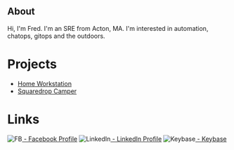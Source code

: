 ## About

Hi, I'm Fred.  I'm an SRE from Acton, MA. I'm interested in automation, chatops, gitops and the outdoors. 

# Projects
  - [Home Workstation](https://github.com/fredsmith/fredsmith/blob/main/projects/workstation.md)
  - [Squaredrop Camper](https://github.com/fredsmith/fredsmith/blob/main/projects/camper.md)
 
# Links
 ![FB](https://raw.githubusercontent.com/fredsmith/fredsmith/main/images/f_logo.png)[ - Facebook Profile](https://www.facebook.com/fred.smith)
 ![LinkedIn](https://raw.githubusercontent.com/fredsmith/fredsmith/main/images/linkedin_circle.png)[ - LinkedIn Profile](https://linkedin.com/in/fredsmith/)
 ![Keybase](https://raw.githubusercontent.com/fredsmith/fredsmith/main/images/keybase.png)[ - Keybase](https://keybase.io/derf)
 
<!--
**fredsmith/fredsmith** is a ✨ _special_ ✨ repository because its `README.md` (this file) appears on your GitHub profile.

Here are some ideas to get you started:

- 🔭 I’m currently working on ...
- 🌱 I’m currently learning ...
- 👯 I’m looking to collaborate on ...
- 🤔 I’m looking for help with ...
- 💬 Ask me about ...
- 📫 How to reach me: ...
- 😄 Pronouns: ...
- ⚡ Fun fact: ...
-->
